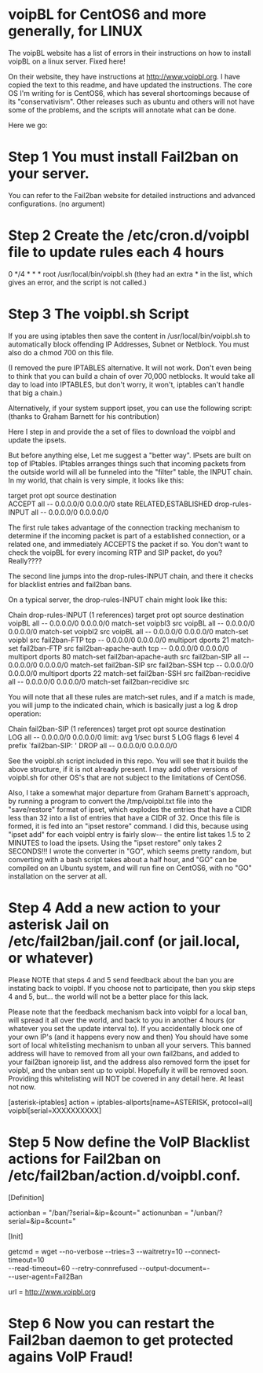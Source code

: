 # voipBL for CentOS6 and more generally, for LINUX
The voipBL website has a list of errors in their instructions on how to install voipBL on a linux server. Fixed here!

On their website, they have instructions at http://www.voipbl.org. I have copied the text to this readme, and have updated the instructions. The core OS I'm writing for is CentOS6, which has several shortcomings because of its "conservativism". Other releases such as ubuntu and others will not have some of the problems, and the scripts will annotate what can be done.

Here we go:

# Step 1 You must install Fail2ban on your server. 
You can refer to the Fail2ban website for detailed instructions and advanced configurations.
   (no argument)

# Step 2 Create the /etc/cron.d/voipbl file to update rules each 4 hours

0 */4 * * *  root /usr/local/bin/voipbl.sh
     (they had an extra * in the list, which gives an error, and the script is not called.)

# Step 3 The voipbl.sh Script
If you are using iptables then save the content in /usr/local/bin/voipbl.sh to automatically block offending IP Addresses, Subnet or Netblock. You must also do a chmod 700 on this file.

(I removed the pure IPTABLES alternative. It will not work. Don't even being to think that you can build a chain of over 70,000 netblocks. It would take all day to load into IPTABLES, but don't worry, it won't, iptables can't handle that big a chain.)

Alternatively, if your system support ipset, you can use the following script: (thanks to Graham Barnett for his contribution)

Here I step in and provide the a set of files to download the voipbl and update the ipsets. 

But before anything else, Let me suggest a "better way". IPsets are built on top of IPtables. IPtables arranges things such that incoming packets from the outside world will all be funneled into the "filter" table, the INPUT chain. In my world, that chain is very simple, it looks like this:

target     prot opt source               destination         
ACCEPT     all  --  0.0.0.0/0            0.0.0.0/0           state RELATED,ESTABLISHED 
drop-rules-INPUT  all  --  0.0.0.0/0            0.0.0.0/0           

The first rule takes advantage of the connection tracking mechanism to determine if the incoming packet is part of a established connection, or a related one, and immediately ACCEPTS the packet if so. You don't want to check the voipBL for every incoming RTP and SIP packet, do you? Really????

The second line jumps into the drop-rules-INPUT chain, and there it checks for blacklist entries and fail2ban bans.

On a typical server, the drop-rules-INPUT chain might look like this:

Chain drop-rules-INPUT (1 references)
target     prot opt source               destination         
voipBL     all  --  0.0.0.0/0            0.0.0.0/0           match-set voipbl3 src 
voipBL     all  --  0.0.0.0/0            0.0.0.0/0           match-set voipbl2 src 
voipBL     all  --  0.0.0.0/0            0.0.0.0/0           match-set voipbl src 
fail2ban-FTP  tcp  --  0.0.0.0/0            0.0.0.0/0           multiport dports 21 match-set fail2ban-FTP src 
fail2ban-apache-auth  tcp  --  0.0.0.0/0            0.0.0.0/0           multiport dports 80 match-set fail2ban-apache-auth src 
fail2ban-SIP  all  --  0.0.0.0/0            0.0.0.0/0           match-set fail2ban-SIP src 
fail2ban-SSH  tcp  --  0.0.0.0/0            0.0.0.0/0           multiport dports 22 match-set fail2ban-SSH src 
fail2ban-recidive  all  --  0.0.0.0/0            0.0.0.0/0           match-set fail2ban-recidive src 

You will note that all these rules are match-set rules, and if a match is made, you will jump to the indicated chain, which is basically just a log & drop operation:

Chain fail2ban-SIP (1 references)
target     prot opt source               destination         
LOG        all  --  0.0.0.0/0            0.0.0.0/0           limit: avg 1/sec burst 5 LOG flags 6 level 4 prefix `fail2ban-SIP: ' 
DROP       all  --  0.0.0.0/0            0.0.0.0/0           

See the voipbl.sh script included in this repo. You will see that it builds the above structure, if it is not already present.
I may add other versions of voipbl.sh for other OS's that are not subject to the limitations of CentOS6.

Also, I take a somewhat major departure from Graham Barnett's approach, by running a program to convert the /tmp/voipbl.txt file into the "save/restore" format of ipset, which explodes the entries that have a CIDR less than 32 into a list of entries that have a CIDR of 32. Once this file is formed, it is fed into an "ipset restore" command. I did this, because using "ipset add" for each voipbl entry is fairly slow-- the entire list takes 1.5 to 2 MINUTES to load the ipsets. Using the "ipset restore" only takes 2 SECONDS!!! I wrote the converter in "GO", which seems pretty random, but converting with a bash script takes about a half hour, and "GO" can be compiled on an Ubuntu system, and will run fine on CentOS6, with no "GO" installation on the server at all.

# Step 4 Add a new action to your asterisk Jail on /etc/fail2ban/jail.conf (or jail.local, or whatever)
Please NOTE that steps 4 and 5 send feedback about the ban you are instating back to voipbl. If you choose not to participate, then you skip steps 4 and 5, but... the world will not be a better place for this lack.

Please note that the feedback mechanism back into voipbl for a local ban, will spread it all over the world, and back to you in another 4 hours (or whatever you set the update interval to). If you accidentally block one of your own IP's (and it happens every now and then) You should have some sort of local whitelisting mechanism to unban all your servers. This banned address will have to removed from all your own fail2bans, and added to your fail2ban ignoreip list, and the address also removed form the ipset for voipbl, and the unban sent up to voipbl. Hopefully it will be removed soon. Providing this whitelisting will NOT be covered in any detail here. At least not now.

[asterisk-iptables]
action   = iptables-allports[name=ASTERISK, protocol=all]
           voipbl[serial=XXXXXXXXXX]


# Step 5 Now define the VoIP Blacklist actions for Fail2ban on /etc/fail2ban/action.d/voipbl.conf.


[Definition]

actionban   = <getcmd> "<url>/ban/?serial=<serial>&ip=<ip>&count=<failures>"
actionunban = <getcmd> "<url>/unban/?serial=<serial>&ip=<ip>&count=<failures>"

[Init]

getcmd = wget --no-verbose --tries=3 --waitretry=10 --connect-timeout=10 \
              --read-timeout=60 --retry-connrefused --output-document=- \
	      --user-agent=Fail2Ban

url = http://www.voipbl.org



# Step 6 Now you can restart the Fail2ban daemon to get protected agains VoIP Fraud!
